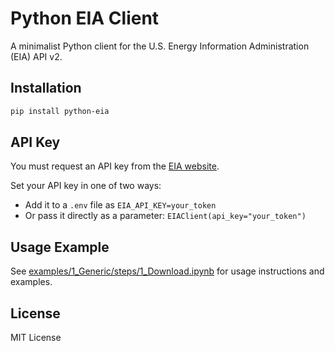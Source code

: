 # Python EIA Client

A minimalist Python client for the U.S. Energy Information Administration (EIA) API v2.

## Installation

```bash
pip install python-eia
```

## API Key

You must request an API key from the [EIA website](https://www.eia.gov/opendata/register.php).

Set your API key in one of two ways:
- Add it to a `.env` file as `EIA_API_KEY=your_token`
- Or pass it directly as a parameter: `EIAClient(api_key="your_token")`

## Usage Example

See [examples/1_Generic/steps/1_Download.ipynb](examples/1_Generic/steps/1_Download.ipynb) for usage instructions and examples.

## License

MIT License 